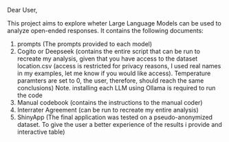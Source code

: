 Dear User, 

This project aims to explore wheter Large Language Models can be used to analyze open-ended responses.
It contains the following documents: 

1. prompts (The prompts provided to each model)
2. Cogito or Deepseek (contains the entire script that can be run to recreate my analysis, given that you have access to the dataset location.csv (access is      restricted for privacy reasons, I used real names in my examples, let me know if you would like access). Temperature paramters are set to 0, the user,         therefore, should reach the same conclusions) Note. installing each LLM using Ollama is required to run the code
4. Manual codebook (contains the instructions to the manual coder)
5. Interrater Agreement (can be run to recreate my entire analysis)
6. ShinyApp (The final application was tested on a pseudo-anonymized dataset. To give the user a better experience of the results i provide and interactive table)
   
